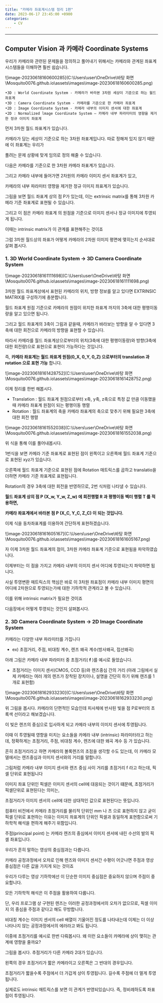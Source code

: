 ```yaml
---
title: "카메라 좌표계시스템 정리 1편"
date: 2023-06-17 23:45:00 +0900
categories: 
    - CV
---
```


---

## Computer Vision 과 카메라 Coordinate Systems

우리가 카메라와 관련된 문제들을 정의하고 풀어내기 위해서는 카메라와 관계된 좌표계 시스템들을 이해하면 훨씬 쉽습니다.



![image-20230618160600285](C:\Users\user\OneDrive\바탕 화면\Mosquito0076.github.io\assets\images\image-20230618160600285.png)

```
•3D : World Coordinate System - 카메라가 바라본 3차원 세상이 기준으로 하는 월드 좌표계
•3D : Camera Coordinate System - 카메라를 기준으로 한 카메라 좌표계
•2D : Image Coordinate System - 카메라 내부의 이미지 센서에 대한 좌표계
•2D : Normalized lmage Coordinate System – 카메라 내부 파라미터의 영향을 제거한 정규 이미지 좌표계
```



먼저 3차원 월드 좌표계가 있습니다. 

카메라가 담는 세상이 기준으로 하는 3차원 좌표계입니다. 따로 정해져 있지 않기 때문에 이 좌표계는 우리가

풀려는 문제 상황에 맞게 임의로 정의 해줄 수 있습니다.



다음은 카메라를 기준으로 한 3차원 카메라 좌표계가 있습니다.

그리고 카메라 내부에 들어가면 2차원의 카메라 이미지 센서 좌표계가 있고, 

카메라의 내부 파라미터 영향을 제거한 정규 이미지 좌표계가 있습니다.



그림을 보면 월드 좌표계 상의 점 P가 있는데, 이는 extrinsic matrix를 통해 3차원 카메라 기준 좌표계로 표현될 수 있습니다.

그리고 이 점은 카메라 좌표계 의 원점을 기준으로 이미지 센서나 정규 이미지에 투영되게 됩니다.

이때는 intrinsic matrix가 이 관계를 표현해주는 것이죠



그럼 3차원 월드상의 좌표가 어떻게 카메라의 2차원 이미지 평면에 맺히는지 순서대로 살펴 봅시다.





### 1. 3D World Coordinate System -> 3D Camera Coordinate System

![image-20230618161111698](C:\Users\user\OneDrive\바탕 화면\Mosquito0076.github.io\assets\images\image-20230618161111698.png)

3차원 월드 좌표계상에서 표현된 카메라의 위치, 방향 정보를 알고 있다면 EXTRINSIC MATRIX를 구성하기에 충분합니다.

월드 좌표계 원점 기준으로  카메라의 원점이 위치한 좌표계 까지의 3축에 대한 평행이동 량을 알고 있으면 됩니다.

그리고 월드 좌표계의 3축이 그림과 같을때, 카메라가 바라보는 방향을 알 수 있다면 3축에 대한 회전으로 카메라의 방향을 표현할 수 있습니다.

따라서 카메라를 월드 좌표계상으로부터의 위치(3축에 대한 평행이동량)와 방향(3축에 대한 회전량)으로 표현으로 표현이 가능하다는 것입니다.

즉, **카메라 좌표계는 월드 좌표계 원점(0_X, 0_Y, 0_Z) 으로부터의 translation 과 rotation 으로 표현 가능** 합니다.





![image-20230618161428752](C:\Users\user\OneDrive\바탕 화면\Mosquito0076.github.io\assets\images\image-20230618161428752.png)





이제 정리를 한번 해봅시다.

- Translation :  월드 좌표계 원점으로부터 x축, y축, z축으로 특정 값 만큼 이동했을때 카메라 좌표계 원점이 되는 평행이동 행렬
- Rotation   :  월드 좌표계의 축을 카메라 좌표계의 축으로 맞추기 위해 필요한 3축에 대한 회전 행렬



![image-20230618161552038](C:\Users\user\OneDrive\바탕 화면\Mosquito0076.github.io\assets\images\image-20230618161552038.png)

위 식을 통해 이를 풀어내봅시다.

1번식을 보면 카메라 기준 좌표계로 표현된 점이 왼쪽이고 오른쪽에 월드 좌표계 기준으로 표현된 xyz가 있습니다.

오른쪽에 월드 좌표계 기준으로 표현된 점에 Rotation 매트릭스를 곱하고 translatio을 더하면 카메라 기준 좌표계로 표현됩니다.

Rotation의 경우 3축에 대한 회전을 반영하므로, 2번 식처럼 나타낼 수 있습니다.

**월드 좌표계 상의 점 P (X_w, Y_w, Z_w) 에 회전행렬 R 과 평행이동 벡터 행렬 T 를 적용하면,** 

**카메라 좌표계에서 바라본 점 P (X_C, Y_C, Z_C) 이 되는 것입니다.**





이제 식을 동차좌표계를 이용하여 간단하게 표현하겠습니다.

![image-20230618161605167](C:\Users\user\OneDrive\바탕 화면\Mosquito0076.github.io\assets\images\image-20230618161605167.png)



자 이제 3차원 월드 좌표계의 점이, 3차원 카메라 좌표계 기준으로 표현됨을 파악하였습니다.

이제부터는 이 점을 가지고 카메라 내부의 이미지 센서 어디에 투영되는지 파악하면 됩니다.

사실 투영변환 매트릭스의 핵심은 바로 이 3차원 좌표점이 카메라 내부 이미지 평면의 어디에 2차원으로 투영되는가에 대한 기하학적 관계라고 볼 수 있습니다.

이를 위해 intrinsic matrix가 필요한 것이죠 

다음장에서 어떻게 투영되는 것인지 살펴봅시다.





### 2. 3D Camera Coordinate System -> 2D lmage Coordinate System

카메라는 다양한 내부 파라미터를 가집니다 

- ex) 초점거리, 주점, 비대칭 계수, 렌즈 왜곡 계수(방사왜곡, 접선왜곡)

아래 그림은 카메라 내부 파라미터 중 초점거리( **f** )를 예시로 들었습니다.

- 초점거리는 이미지 센서(CMOS, CCD 등)와 렌즈중심 간의 거리
  (아래 그림에서 실제 카메라는 여러 개의 렌즈가 장착된 장치이나, 설명을 간단히 하기 위해 렌즈를 1개로 표현함)

![image-20230618162933230](C:\Users\user\OneDrive\바탕 화면\Mosquito0076.github.io\assets\images\image-20230618162933230.png)



위 그림을 봅시다. 카메라의 단편적인 모습인데 피사체에 반사된 빛을 점 P로부터의 초록색 선이라고 해보겠습니다.

이 빛은 렌즈의 중심으로 입사하게 되고 카메라 내부의 이미지 센서에 투영됩니다.

이때 이 투영될때 영향을 미치는 요소들을 카메라 내부 (intrinsic) 파라미터라고 하는데, 
정확하게는 초점거리, 주점, 비대칭 계수, 렌즈에 대한 왜곡 계수 등 가 있습니다.



흔히 초점거리라고 하면 카메라의 볼록렌즈의 초점을 생각할 수도 있는데, 이 카메라 모델에서는 렌즈중심과 이미지 센서와의 거리를 말합니다.

그림처럼 카메라 내부 이미지 센서와 렌즈 중심 사이 거리를 초점거리 f 라고 하는데, 픽셀 단위로 표현됩니다

이미지 좌표 단위인 픽셀은 이미지 센서의 cell에 대응되는 것이기 떄문에, 초점거리가 픽셀단위로 표현된다는 의미는, 

초점거리가 이미지 센서의 cell에 대한 상대적인 값으로 표현된다는 뜻입니다.

컴퓨터 비전에서 카메라 초점거리를 물리적 단위인 mm 나 츠 으로 표현하지 않고 굳이 픽셀 단위로 표현하는 이유는 이미지 좌표계의 단위인 픽셀과 동일하게 표현함으로써 기하학적 해석을 편하게 해주기 위함입니다.



주점(principal point) 는 카메라 렌즈의 중심에서 이미지 센서에 내린 수선의 발의 픽셀 좌표입니다.

우리가 흔히 말하는 영상의 중심점과는 다릅니다.

카메라 공정과정에서 오차로 인해 렌즈와 이미지 센서간 수평이 어긋나면 주점과 영상 중심점은 다른 값을 가지게 되는 것이죠

우리가 다루는 영상 기하학에선 이 단순한 이미지 중심점은 중요하지 않으며 주점이 중요합니다.

모든 기하학적 해석은 이 주점을 활용하여 다룹니다.

단, 우리 프로그램 상 구현된 렌즈는 이러한 공정과정에서의 오차가 없으므로, 픽셀 이미지 의 중심을 주점과 같다고 해도 무방합니다.



비대칭 계수는 이미지 센서의 cell 배열이 기울어진 정도를 나타내는데 이제는 더 이상 나타나지 않는 공정과정에서의 에러라고 봐도 됩니다.



이중에 초점거리를 예시로 한번 다뤄봅시다. 왜 이런 요소들이 카메라에 상이 맺히는 관계에 영향을 줄까요?

그림을 봅시다. 추점거리가 다른 카메라 2대가 있습니다.

왼쪽의 경우 초점거리가 짧은 카메라이고 오른쪽은 그 반대의 경우입니다.

초점거리가 짧을수록 주점에서 더 가갑게 상이 투영됩니다. 길수록 주점에 더 멀게 투영됩니다.

실제로도 intrinsic 매트릭스를 보면 이 관계가 반영되있습니다. 즉, 정비례하도록 좌표점이 투영됩니다.
